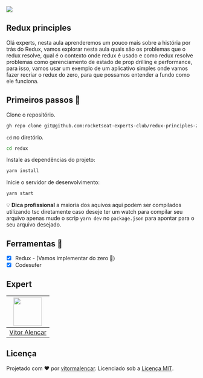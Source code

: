 <img src="https://storage.googleapis.com/golden-wind/experts-club/capa-github.svg" />

## Redux principles

Olá experts, nesta aula aprenderemos um pouco mais sobre a história por trás do Redux, vamos explorar nesta aula quais são os problemas que o redux resolve, qual é o contexto onde redux é usado e como redux resolve problemas como gerenciamento de estado de prop drilling e performance, para isso, vamos usar um exemplo de um aplicativo simples onde vamos fazer recriar o redux do zero, para que possamos entender a fundo como ele funciona.
## Primeiros passos 🏁

Clone o repositório.

```sh
gh repo clone git@github.com:rocketseat-experts-club/redux-principles-2021-08-21 redux
```

`cd` no diretório.

```sh
cd redux
```

Instale as dependências do projeto:

```sh
yarn install
```

Inicie o servidor de desenvolvimento:

```sh
yarn start
```
💡 **Dica profissional** a maioria dos aquivos aqui podem ser compilados utilizando tsc diretamente
caso deseje ter um watch para compilar seu arquivo apenas mude o scrip `yarn dev` no `package.json`
para apontar para o seu arquivo desejado.

## Ferramentas 🧰
- [x] Redux - (Vamos implementar do zero 🚀)
- [x] Codesufer 

## Expert

| [<img src="https://avatars.githubusercontent.com/u/7741167?s=460&u=41e738d1178fcf31656665fe34c1c490d9c271cb&v=4" width="75px;"/>](https://github.com/vitormalencar) |
| :-----------------------------------------------------------------------------------------------------------------------------------------------------------------: |
|                                                          [Vitor Alencar](https://github.com/vitormalencar)                                                          |

## Licença

Projetado com ♥ por [vitormalencar](https://vitormalencar.com). Licenciado sob a [Licença MIT](licença).
